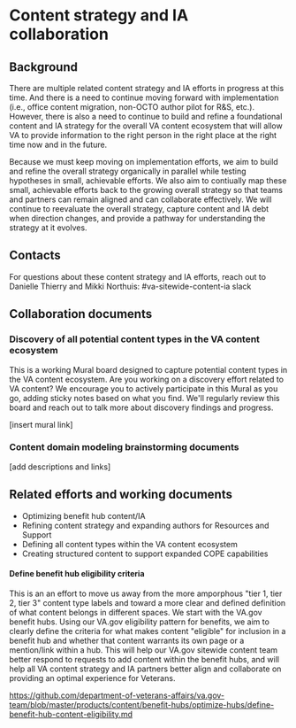 # Content strategy and IA collaboration

## Background

There are multiple related content strategy and IA efforts in progress at this time. And there is a need to continue moving forward with implementation (i.e., office content migration, non-OCTO author pilot for R&S, etc.). However, there is also a need to continue to build and refine a foundational content and IA strategy for the overall VA content ecosystem that will allow VA to provide information to the right person in the right place at the right time now and in the future.

Because we must keep moving on implementation efforts, we aim to build and refine the overall strategy organically in parallel while testing hypotheses in small, achievable efforts. We also aim to contiually map these small, achievable efforts back to the growing overall strategy so that teams and partners can remain aligned and can collaborate effectively. We will continue to reevaluate the overall strategy, capture content and IA debt when direction changes, and provide a pathway for understanding the strategy at it evolves. 

## Contacts

For questions about these content strategy and IA efforts, reach out to Danielle Thierry and Mikki Northuis:
#va-sitewide-content-ia slack

## Collaboration documents

### Discovery of all potential content types in the VA content ecosystem

This is a working Mural board designed to capture potential content types in the VA content ecosystem. Are you working on a discovery effort related to VA content? We encourage you to actively participate in this Mural as you go, adding sticky notes based on what you find. We'll regularly review this board and reach out to talk more about discovery findings and progress.

[insert mural link]

### Content domain modeling brainstorming documents

[add descriptions and links]


## Related efforts and working documents

- Optimizing benefit hub content/IA
- Refining content strategy and expanding authors for Resources and Support
- Defining all content types within the VA content ecosystem
- Creating structured content to support expanded COPE capabilities


#### Define benefit hub eligibility criteria

This is an an effort to move us away from the more amporphous "tier 1, tier 2, tier 3" content type labels and toward a more clear and defined definition of what content belongs in different spaces. We start with the VA.gov benefit hubs. Using our VA.gov eligibility pattern for benefits, we aim to clearly define the criteria for what makes content "eligible" for inclusion in a benefit hub and whether that content warrants its own page or a mention/link within a hub. This will help our VA.gov sitewide content team better respond to requests to add content within the benefit hubs, and will help all VA content strategy and IA partners better align and collaborate on providing an optimal experience for Veterans.

https://github.com/department-of-veterans-affairs/va.gov-team/blob/master/products/content/benefit-hubs/optimize-hubs/define-benefit-hub-content-eligibility.md




